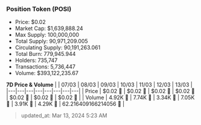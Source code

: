 
  ### Position Token (POSI)
  - Price: $0.02
  - Market Cap: $1,639,888.24
  - Max Supply: 100,000,000
  - Total Supply: 90,971,209.005
  - Circulating Supply: 90,191,263.061
  - Total Burn: 779,945.944
  - Holders: 735,747
  - Transactions: 5,736,447
  - Volume: $393,122,235.67

  **7D Price & Volume**
  | | 07&#x2F;03 | 08&#x2F;03 | 09&#x2F;03 | 10&#x2F;03 | 11&#x2F;03 | 12&#x2F;03 | 13&#x2F;03 |
  |---|---|---|---|---|---|---|---|
  | Price | $0.02 🚀 | $0.02 🚀 | $0.02 🚀 | $0.02 🚀 | $0.02 🚀 | $0.02 🚀 | $0.02 🚀 |
  | Volume | 4.92K 🔻 | 7.74K 🚀 | 3.34K 🔻 | 7.05K 🚀 | 3.91K 🔻 | 4.29K 🚀 | 62.216409166214056 🔻 |

  > updated_at: Mar 13, 2024 5:23 AM
